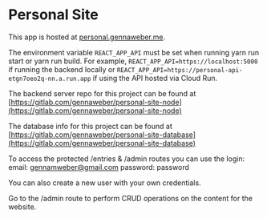 # Personal Site

This app is hosted at [personal.gennaweber.me](http://personal.gennaweber.me).

The environment variable `REACT_APP_API` must be set when running yarn run start or yarn run build. For example, `REACT_APP_API=https://localhost:5000` if running the backend locally or `REACT_APP_API=https://personal-api-etgn7oeo2q-nn.a.run.app` if using the API hosted via Cloud Run.

The backend server repo for this project can be found at [https://gitlab.com/gennaweber/personal-site-node](https://gitlab.com/gennaweber/personal-site-node)

The database info for this project can be found at [https://gitlab.com/gennaweber/personal-site-database](https://gitlab.com/gennaweber/personal-site-database)

To access the protected /entries & /admin routes you can use the login:
email: gennamweber@gmail.com
password: password

You can also create a new user with your own credentials.

Go to the /admin route to perform CRUD operations on the content for the website.
